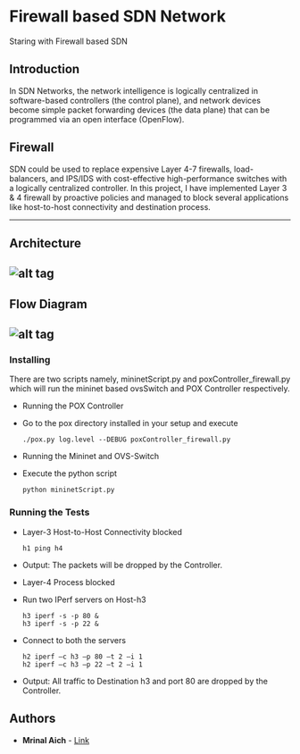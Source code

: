 # Firewall based SDN Network
Staring with Firewall based SDN

## Introduction
In SDN Networks, the network intelligence is logically centralized in software-based controllers (the control plane), and network devices become simple packet forwarding devices (the data plane) that can be programmed via an open interface (OpenFlow).

## Firewall
SDN could be used to replace expensive Layer 4-7 firewalls, load-balancers, and IPS/IDS with cost-effective high-performance switches with a logically centralized controller.
In this project, I have implemented Layer 3 & 4 firewall by proactive policies and managed to block several applications like host-to-host connectivity and destination process.

---
## Architecture
![alt tag](https://github.com/MrinalAich/SDN/blob/master/Architecture.png)
---
## Flow Diagram
![alt tag](https://github.com/MrinalAich/SDN/blob/master/Flow_Diagram.png)
---

### Installing
There are two scripts namely, mininetScript.py and poxController_firewall.py which will run the mininet based ovsSwitch and POX Controller respectively.

* Running the POX Controller  
 * Go to the pox directory installed in your setup and execute
   ```
   ./pox.py log.level --DEBUG poxController_firewall.py
   ```

* Running the Mininet and OVS-Switch  
 * Execute the python script  
   ```
   python mininetScript.py
   ```
### Running the Tests
* Layer-3 Host-to-Host Connectivity blocked  
  ```
  h1 ping h4
  ```
 * Output: The packets will be dropped by the Controller.

* Layer-4 Process blocked  
 * Run two IPerf servers on Host-h3  
   ```
   h3 iperf -s -p 80 &
   h3 iperf -s -p 22 &
   ```
 * Connect to both the servers  
   ```
   h2 iperf –c h3 –p 80 –t 2 –i 1
   h2 iperf –c h3 –p 22 –t 2 –i 1
   ```
 * Output: All traffic to Destination h3 and port 80 are dropped by the Controller.

## Authors
* **Mrinal Aich** - [Link](http://cse.iith.ac.in/)
